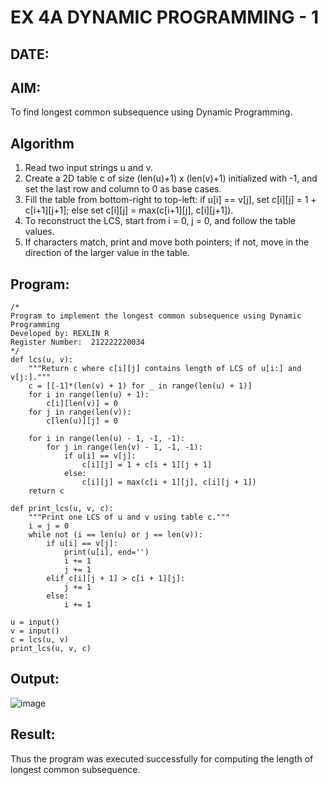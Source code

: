 # EX 4A DYNAMIC PROGRAMMING - 1
## DATE:
## AIM:
To find longest common subsequence using Dynamic Programming.



## Algorithm
1. Read two input strings u and v.
2. Create a 2D table c of size (len(u)+1) x (len(v)+1) initialized with -1, and set the last row and column to 0 as base cases.
3. Fill the table from bottom-right to top-left: if u[i] == v[j], set c[i][j] = 1 + c[i+1][j+1]; else set c[i][j] = max(c[i+1][j], c[i][j+1]).
4. To reconstruct the LCS, start from i = 0, j = 0, and follow the table values.
5. If characters match, print and move both pointers; if not, move in the direction of the larger value in the table.

## Program:
```
/*
Program to implement the longest common subsequence using Dynamic Programming
Developed by: REXLIN R
Register Number:  212222220034
*/
def lcs(u, v):
    """Return c where c[i][j] contains length of LCS of u[i:] and v[j:]."""
    c = [[-1]*(len(v) + 1) for _ in range(len(u) + 1)]
    for i in range(len(u) + 1):
        c[i][len(v)] = 0
    for j in range(len(v)):
        c[len(u)][j] = 0
 
    for i in range(len(u) - 1, -1, -1):
        for j in range(len(v) - 1, -1, -1):
            if u[i] == v[j]:
                c[i][j] = 1 + c[i + 1][j + 1]
            else:
                c[i][j] = max(c[i + 1][j], c[i][j + 1])
    return c
 
def print_lcs(u, v, c):
    """Print one LCS of u and v using table c."""
    i = j = 0
    while not (i == len(u) or j == len(v)):
        if u[i] == v[j]:
            print(u[i], end='')
            i += 1
            j += 1
        elif c[i][j + 1] > c[i + 1][j]:
            j += 1
        else:
            i += 1
 
u = input()
v = input()
c = lcs(u, v)
print_lcs(u, v, c)
```

## Output:

![image](https://github.com/user-attachments/assets/a2e762ef-61e4-449e-a813-6b14d64a7809)

## Result:
Thus the program was executed successfully for computing the length of longest common subsequence.

